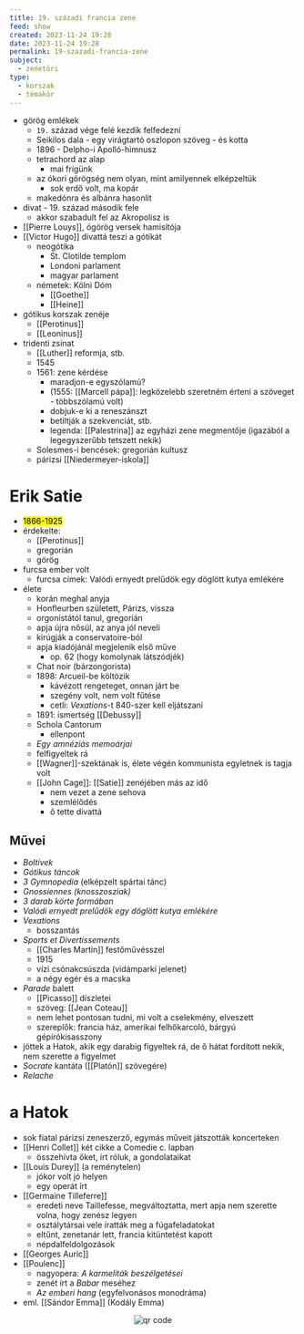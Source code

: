 ```yaml
---
title: 19. századi francia zene
feed: show
created: 2023-11-24 19:28
date: 2023-11-24 19:28
permalink: 19-szazadi-francia-zene
subject:
  - zenetöri
type:
  - korszak
  - témakör
---
```

- görög emlékek
	- `19.` század vége felé kezdik felfedezni
	- Seikilos dala - egy virágtartó oszlopon szöveg - és kotta
	- 1896 - Delpho-i Apolló-himnusz
	- tetrachord az alap
		- mai frígünk
	- az ókori görögség nem olyan, mint amilyennek elképzeltük
		- sok erdő volt, ma kopár
	- makedónra és albánra hasonlít
- divat - 19. század második fele
	- akkor szabadult fel az Akropolisz is
- [[Pierre Louys]], ógörög versek hamisítója
- [[Victor Hugo]] divattá teszi a gótikát
	- neogótika
		- St. Clotilde templom
		- Londoni parlament
		- magyar parlament
	- németek: Kölni Dóm
		- [[Goethe]]
		- [[Heine]]
- gótikus korszak zenéje
	- [[Perotinus]]
	- [[Leoninus]]
- tridenti zsinat
	- [[Luther]] reformja, stb.
	- 1545
	- 1561: zene kérdése
		- maradjon-e egyszólamú?
		- (1555: [[Marcell pápa]]: legközelebb szeretném érteni a szöveget - többszólamú volt)
		- dobjuk-e ki a reneszánszt
		- betiltják a szekvenciát, stb.
		- legenda: [[Palestrina]] az egyházi zene megmentője (igazából a legegyszerűbb tetszett nekik)
	- Solesmes-i bencések: gregorián kultusz
	- párizsi [[Niedermeyer-iskola]]

# Erik Satie
- <mark>1866-1925</mark>
- érdekelte:
	- [[Perotinus]]
	- gregorián
	- görög
- furcsa ember volt
	- furcsa címek: Valódi ernyedt prelűdök egy döglött kutya emlékére
- élete
	- korán meghal anyja
	- Honfleurben született, Párizs, vissza
	- orgonistától tanul, gregorián
	- apja újra nősül, az anya jól neveli
	- kirúgják a conservatoire-ból
	- apja kiadójánál megjelenik első műve
		- op. 62 (hogy komolynak látszódjék)
	- Chat noir (bárzongorista)
	- 1898: Arcueil-be költözik
		- kávézott rengeteget, onnan járt be
		- szegény volt, nem volt fűtése
		- cetli: *Vexations*-t 840-szer kell eljátszani
	- 1891: ismertség [[Debussy]]
	- Schola Cantorum
		- ellenpont
	- *Egy amnéziás memoárjai*
	- felfigyeltek rá
	- [[Wagner]]-szektának is, élete végén kommunista egyletnek is tagja volt
	- [[John Cage]]: [[Satie]] zenéjében más az idő
		- nem vezet a zene sehova
		- szemlélődés
		- ő tette divattá
## Művei
- *Boltívek*
- *Gótikus táncok*
- *3 Gymnopedia* (elképzelt spártai tánc)
- *Gnossiennes (knosszosziak)*
- *3 darab körte formában*
- *Valódi ernyedt prelűdök egy döglött kutya emlékére*
- *Vexations*
	- bosszantás
- *Sports et Divertissements*
	- [[Charles Martin]] festőművésszel
	- 1915
	- vízi csónakcsúszda (vidámparki jelenet)
	- a négy egér és a macska
- *Parade* balett
	- [[Picasso]] díszletei
	- szöveg: [[Jean Coteau]]
	- nem lehet pontosan tudni, mi volt a cselekmény, elveszett
	- szereplők: francia ház, amerikai felhőkarcoló, bárgyú gépírókisasszony
- jöttek a Hatok, akik egy darabig figyeltek rá, de ő hátat fordított nekik, nem szerette a figyelmet
- *Socrate* kantáta ([[Platón]] szövegére)
- *Relache*

# a Hatok
- sok fiatal párizsi zeneszerző, egymás műveit játszották koncerteken
- [[Henri Collet]] két cikke a Comedie c. lapban
	- összehívta őket, írt róluk, a gondolataikat
- [[Louis Durey]] (a reménytelen)
	- jókor volt jó helyen
	- egy operát írt
- [[Germaine Tilleferre]]
	- eredeti neve Taillefesse, megváltoztatta, mert apja nem szerette volna, hogy zenész legyen
	- osztálytársai vele íratták meg a fúgafeladatokat
	- eltűnt, zenetanár lett, francia kitüntetést kapott
	- népdalfeldolgozások
- [[Georges Auric]]
- [[Poulenc]]
	- nagyopera: *A karmeliták beszélgetései*
	- zenét írt a *Babar* meséhez
	- *Az emberi hang* (egyfelvonásos monodráma)
- eml. [[Sándor Emma]] (Kodály Emma)

<p style="text-align: center;"><img src="https://chart.googleapis.com/chart?cht=qr&chl=https://notes.andrasdenes.com/19-szazadi-francia-zene&chs=180x180&choe=UTF-8&chld=L|2" alt="qr code"></p>
